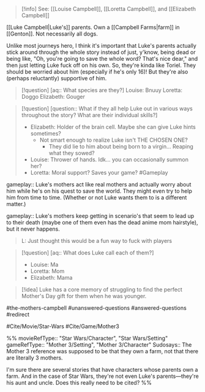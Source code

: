 >[!info]
>See: [[Louise Campbell]], [[Loretta Campbell]], and [[Elizabeth Campbell]]

[[Luke Campbell|Luke's]] parents. Own a [[Campbell Farms|farm]] in [[Genton]]. Not necessarily all dogs.

Unlike most journeys hero, I think it's important that Luke's parents actually stick around through the whole story instead of just, y'know, being dead or being like, "Oh, you're going to save the whole word? That's nice dear," and then just letting Luke fuck off on his own. So, they're kinda like Toriel. They should be worried about him (especially if he's only 16)! But they're also (perhaps reluctantly) supportive of him.

>[!question] [aq:: What species are they?]
>Louise: Bnuuy
>Loretta: Doggo
>Elizabeth: Gouger

>[!question] [question:: What if they all help Luke out in various ways throughout the story? What are their individual skills?]
>- Elizabeth: Holder of the brain cell. Maybe she can give Luke hints sometimes?
>	- Not smart enough to realize Luke isn't THE CHOSEN ONE?
>		- They did lie to him about being born to a virgin... Reaping what they sowed?
>- Louise: Thrower of hands. Idk... you can occasionally summon her?
>- Loretta: Moral support? Saves your game?
#Gameplay 

gameplay:: Luke's mothers act like real mothers and actually worry about him while he's on his quest to save the world. They might even try to help him from time to time. (Whether or not Luke wants them to is a different matter.)

gameplay:: Luke's mothers keep getting in scenario's that seem to lead up to their death (maybe one of them even has the dead anime mom hairstyle), but it never happens. 

> L: Just thought this would be a fun way to fuck with players

>[!question] [aq:: What does Luke call each of them?]
>- Louise: Ma
>- Loretta: Mom
>- Elizabeth: Mama

>[!idea]
>Luke has a core memory of struggling to find the perfect Mother's Day gift for them when he was younger.

#the-mothers-campbell #unanswered-questions #answered-questions #redirect

#Cite/Movie/Star-Wars #Cite/Game/Mother3 

%%
movieRefType:: "Star Wars/Character", "Star Wars/Setting"
gameRefType:: "Mother 3/Setting", "Mother 3/Character"
Sudosays:: The Mother 3 reference was supposed to be that they own a farm, not that there are literally 3 mothers.

I'm sure there are several stories that have characters whose parents own a farm. And in the case of Star Wars, they're not even Luke's parents—they're his aunt and uncle. Does this really need to be cited?
%%